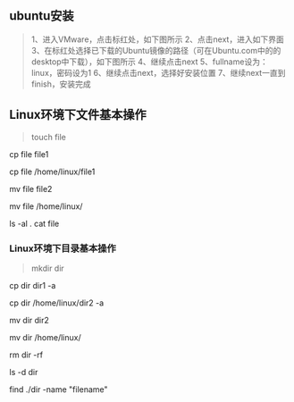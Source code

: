 ## ubuntu安装
> 1、进入VMware，点击标红处，如下图所示
[]()
> 2、点击next，进入如下界面
> 3、在标红处选择已下载的Ubuntu镜像的路径（可在Ubuntu.com中的的desktop中下载），如下图所示
> 4、继续点击next
> 5、fullname设为：linux，密码设为1
> 6、继续点击next，选择好安装位置
> 7、继续next一直到finish，安装完成
## Linux环境下文件基本操作
> touch  file

cp file file1

cp file  /home/linux/file1

mv file   file2

mv file  /home/linux/

ls -al 
.
cat  file
### Linux环境下目录基本操作
> mkdir dir

cp dir   dir1  -a

cp dir   /home/linux/dir2  -a

mv dir  dir2

mv dir  /home/linux/

rm  dir  -rf

ls -d  dir

find  ./dir  -name  "filename"
